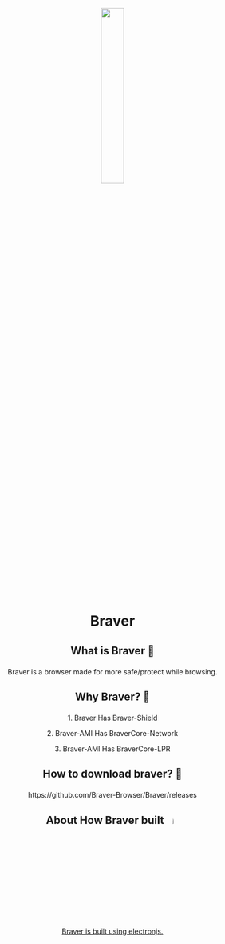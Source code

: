 <p align="center">
<a href="#"><img width="30%" height="auto" src="https://user-images.githubusercontent.com/73078933/207093251-2657297e-c6a8-4bc0-8a84-2a4c48da3d5b.png" height="175px"/></a></p>

# <p align="center">Braver</p>
## <p align="center"> What is Braver 🤔</p> 
<p align="center">Braver is a browser made for more safe/protect while browsing.</p>

## <p align="center"> Why Braver? 🤔</p>
<p align="center">1. Braver Has Braver-Shield</p>
<p align="center">2. Braver-AMI Has BraverCore-Network</p>
<p align="center">3. Braver-AMI Has BraverCore-LPR</p>

## <p align="center"> How to download braver? 🤔</p>
<p align="center">https://github.com/Braver-Browser/Braver/releases</p>

## <p align="center">About How Braver built <a href="#"><img width="5%" height="auto" src="https://user-images.githubusercontent.com/73078933/207093251-2657297e-c6a8-4bc0-8a84-2a4c48da3d5b.png" height="5%"/></p>
<p align="center">Braver is built using electronjs.</p>

